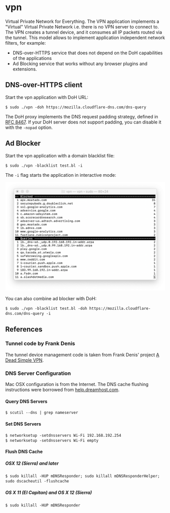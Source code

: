 # vpn

Virtual Private Network for Everything. The VPN application implements
a "Virtual" Virtual Private Network i.e. there is no VPN server to
connect to. The VPN creates a tunnel device, and it consumes all IP
packets routed via the tunnel. This model allows to implement
application independent network filters, for example:

 * DNS-over-HTTPS service that does not depend on the DoH capabilities of the applications
 * Ad Blocking service that works without any browser plugins and extensions.

## DNS-over-HTTPS client

Start the vpn application with DoH URL:

    $ sudo ./vpn -doh https://mozilla.cloudflare-dns.com/dns-query

The DoH proxy implements the DNS request padding strategy, defined in
[RFC 8467](https://tools.ietf.org/html/rfc8467). If your DoH server
does not support padding, you can disable it with the `-nopad` option.

## Ad Blocker

Start the vpn application with a domain blacklist file:

    $ sudo ./vpn -blacklist test.bl -i

The `-i` flag starts the application in interactive mode:

![Interactive ad blocker](adblock.png)

You can also combine ad blocker with DoH:

    $ sudo ./vpn -blacklist test.bl -doh https://mozilla.cloudflare-dns.com/dns-query -i

## References

### Tunnel code by Frank Denis

The tunnel device management code is taken from Frank Denis' project [A Dead Simple VPN](https://github.com/jedisct1/dsvpn).

### DNS Server Configuration

Mac OSX configuration is from the Internet. The DNS cache flushing instructions were borrowed from [help.dreamhost.com](https://help.dreamhost.com/hc/en-us/articles/214981288-Flushing-your-DNS-cache-in-Mac-OS-X-and-Linux).

#### Query DNS Servers

    $ scutil --dns | grep nameserver

#### Set DNS Servers

    $ networksetup -setdnsservers Wi-Fi 192.168.192.254
    $ networksetup -setdnsservers Wi-Fi empty

#### Flush DNS Cache

##### OSX 12 (Sierra) and later

    $ sudo killall -HUP mDNSResponder; sudo killall mDNSResponderHelper; sudo dscacheutil -flushcache

##### OS X 11 (El Capitan) and OS X 12 (Sierra)

    $ sudo killall -HUP mDNSResponder
